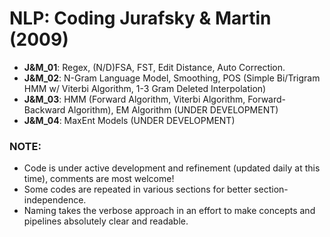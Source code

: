 # NLP: Coding Jurafsky & Martin (2009)

* **J&M_01**: Regex, (N/D)FSA, FST, Edit Distance, Auto Correction.
* **J&M_02**: N-Gram Language Model, Smoothing, POS (Simple Bi/Trigram HMM w/ Viterbi Algorithm, 1-3 Gram Deleted Interpolation)
* **J&M_03**: HMM (Forward Algorithm, Viterbi Algorithm, Forward-Backward Algorithm), EM Algorithm (UNDER DEVELOPMENT)
* **J&M_04**: MaxEnt Models (UNDER DEVELOPMENT)

### NOTE:
* Code is under active development and refinement (updated daily at this time), comments are most welcome! 
* Some codes are repeated in various sections for better section-independence. 
* Naming takes the verbose approach in an effort to make concepts and pipelines absolutely clear and readable. 
